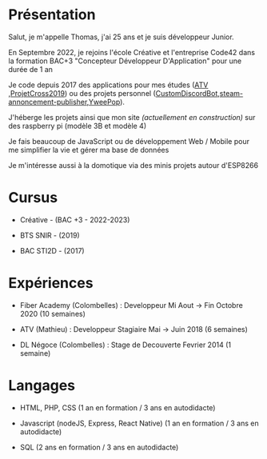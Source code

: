 # Présentation

Salut, je m'appelle Thomas, j'ai 25 ans et je suis développeur Junior.

En Septembre 2022, je rejoins l'école Créative et l'entreprise Code42 dans la formation BAC+3 "Concepteur Développeur D'Application" pour une durée de 1 an

Je code depuis 2017 des applications pour mes études ([ATV](https://github.com/ThomasBacheley/ATV) ,[ProjetCross2019](https://github.com/ThomasBacheley/ProjetCross2019)) ou des projets personnel ([CustomDiscordBot](https://github.com/ThomasBacheley/CustomDiscordBot),[steam-annoncement-publisher](https://github.com/ThomasBacheley/steam-annoncement-publisher),[YweePop](https://github.com/ThomasBacheley/YweePop)).

J'héberge les projets ainsi que mon site *(actuellement en construction)* sur des raspberry pi (modèle 3B et modèle 4)

Je fais beaucoup de JavaScript ou de développement Web / Mobile pour me simplifier la vie et gérer ma base de données

Je m'intéresse aussi à la domotique via des minis projets autour d'ESP8266
# Cursus

- Créative - (BAC +3 - 2022-2023)

- BTS SNIR - (2019)

- BAC STI2D - (2017)

# Expériences

- Fiber Academy (Colombelles) : Developpeur
Mi Aout → Fin Octobre 2020 (10 semaines)

- ATV (Mathieu) : Developpeur Stagiaire
Mai → Juin 2018 (6 semaines)

- DL Négoce (Colombelles) : Stage de Decouverte
Fevrier 2014 (1 semaine)

# Langages

- HTML, PHP, CSS
(1 an en formation / 3 ans en autodidacte)

- Javascript (nodeJS, Express, React Native)
(1 an en formation / 3 ans en autodidacte)

- SQL
(2 ans en formation / 3 ans en autodidacte)
